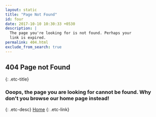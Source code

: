 ```yaml
---
layout: static
title: "Page Not Found"
id: four
date: 2017-10-10 10:30:33 +0530
description: |
  The page you're looking for is not found. Perhaps your
  link is expired.
permalink: 404.html
exclude_from_search: true
---
```

## 404 Page not Found
{: .etc-title}
### Ooops, the page you are looking for cannot be found. Why don't you browse our home page instead!
{: .etc-desc}
[Home](/index.html)
{: .etc-link}